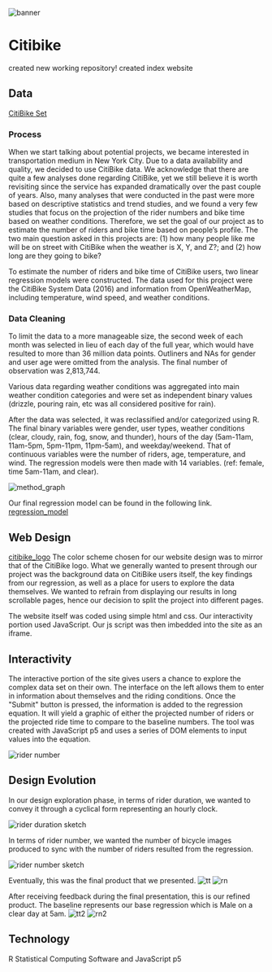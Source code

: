 ![banner](https://user-images.githubusercontent.com/35783893/39646592-fb560994-4fa9-11e8-899a-d8ca8f9072a7.jpg)
# Citibike
created new working repository!
created index website
## Data
[CitiBike Set](https://s3.amazonaws.com/tripdata/index.html)

### Process

When we start talking about potential projects, we became interested in transportation medium in New York City. Due to a data availability and quality, we decided to use CitiBike data. We acknowledge that there are quite a few analyses done regarding CitiBike, yet we still believe it is worth revisiting since the service has expanded dramatically over the past couple of years. Also, many analyses that were conducted in the past were more based on descriptive statistics and trend studies, and we found a very few studies that focus on the projection of the rider numbers and bike time based on weather conditions. Therefore, we set the goal of our project as to estimate the number of riders and bike time based on people’s profile. The two main question asked in this projects are: (1) how many people like me will be on street with CitiBike when the weather is X, Y, and Z?; and (2) how long are they going to bike?

To estimate the number of riders and bike time of CitiBike users, two linear regression models were constructed. The data used for this project were the CitiBike System Data (2016) and information from OpenWeatherMap, including temperature, wind speed, and weather conditions.

### Data Cleaning

To limit the data to a more manageable size, the second week of each month was selected in lieu of each day of the full year, which would have resulted to more than 36 million data points. Outliners and NAs for gender and user age were omitted from the analysis. The final number of observation was 2,813,744.

Various data regarding weather conditions was aggregated into main weather condition categories and were set as independent binary values (drizzle, pouring rain, etc was all considered positive for rain).

After the data was selected, it was reclassified and/or categorized using R. The final binary variables were gender, user types, weather conditions (clear, cloudy, rain, fog, snow, and thunder), hours of the day (5am-11am, 11am-5pm, 5pm-11pm, 11pm-5am), and weekday/weekend. That of continuous variables were the number of riders, age, temperature, and wind. The regression models were then made with 14 variables. (ref: female, time 5am-11am, and clear).


![method_graph](https://user-images.githubusercontent.com/35783893/39645153-58719634-4fa5-11e8-9bab-60632744a93a.png)

Our final regression model can be found in the following link.
[regression_model](final_regression_code.txt)
## Web Design

[citibike_logo](https://img/CitiBike_Logo_.svg)
The color scheme chosen for our website design was to mirror that of the CitiBike logo. What we generally wanted to present through our project was the background data on CitiBike users itself, the key findings from our regression, as well as a place for users to explore the data themselves. We wanted to refrain from displaying our results in long scrollable pages, hence our decision to split the project into different pages.  

The website itself was coded using simple html and css. Our interactivity portion used JavaScript. Our js script was then imbedded into the site as an iframe.

## Interactivity

The interactive portion of the site gives users a chance to explore the complex data set on their own. The interface on the left allows them to enter in information about themselves and the riding conditions. Once the "Submit" button is pressed, the information is added to the regression equation. It will yield a graphic of either the projected number of riders or the projected ride time to compare to the baseline numbers. The tool was created with JavaScript p5 and uses a series of DOM elements to input values into the equation.


![rider number](https://user-images.githubusercontent.com/35783893/39646168-8ca31d1c-4fa8-11e8-8ffe-b6a2a18ccb40.PNG)

## Design Evolution

In our design exploration phase, in terms of rider duration, we wanted to convey it through a cyclical form representing an hourly clock.

![rider duration sketch](https://user-images.githubusercontent.com/35783893/39648744-4ba3ad3c-4fb1-11e8-8c82-3e708a55e43a.jpg)

In terms of rider number, we wanted the number of bicycle images produced to sync with the number of riders resulted from the regression.

![rider number sketch](https://user-images.githubusercontent.com/35783893/39648841-a60b3fa6-4fb1-11e8-9863-5c6dad465e68.jpg)

Eventually, this was the final product that we presented.
![tt](https://user-images.githubusercontent.com/35783893/39649052-7278aa56-4fb2-11e8-8479-89a6ca88de4c.PNG)
![rn](https://user-images.githubusercontent.com/35783893/39649064-7ae37be4-4fb2-11e8-9bdb-8d8b4fe9977d.PNG)

After receiving feedback during the final presentation, this is our refined product.
The baseline represents our base regression which is Male on a clear day at 5am.
![tt2](https://user-images.githubusercontent.com/35783893/39649073-81c7e0bc-4fb2-11e8-985c-5b727230e044.PNG)
![rn2](https://user-images.githubusercontent.com/35783893/39649079-8585ef00-4fb2-11e8-820a-a800ed0b8379.PNG)

## Technology

R Statistical Computing Software and
JavaScript p5
